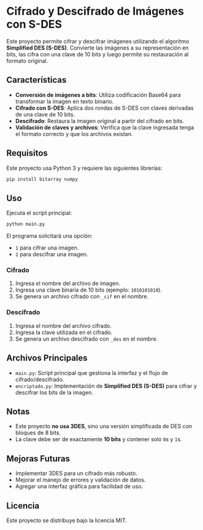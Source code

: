 # Cifrado y Descifrado de Imágenes con S-DES

Este proyecto permite cifrar y descifrar imágenes utilizando el algoritmo **Simplified DES (S-DES)**. Convierte las imágenes a su representación en bits, las cifra con una clave de 10 bits y luego permite su restauración al formato original.

## Características
- **Conversión de imágenes a bits**: Utiliza codificación Base64 para transformar la imagen en texto binario.
- **Cifrado con S-DES**: Aplica dos rondas de S-DES con claves derivadas de una clave de 10 bits.
- **Descifrado**: Restaura la imagen original a partir del cifrado en bits.
- **Validación de claves y archivos**: Verifica que la clave ingresada tenga el formato correcto y que los archivos existan.

## Requisitos
Este proyecto usa Python 3 y requiere las siguientes librerías:
```bash
pip install bitarray numpy
```

## Uso
Ejecuta el script principal:
```bash
python main.py
```

El programa solicitará una opción:
- `1` para cifrar una imagen.
- `2` para descifrar una imagen.

### **Cifrado**
1. Ingresa el nombre del archivo de imagen.
2. Ingresa una clave binaria de 10 bits (ejemplo: `1010101010`).
3. Se genera un archivo cifrado con `_cif` en el nombre.

### **Descifrado**
1. Ingresa el nombre del archivo cifrado.
2. Ingresa la clave utilizada en el cifrado.
3. Se genera un archivo descifrado con `_des` en el nombre.

## Archivos Principales
- `main.py`: Script principal que gestiona la interfaz y el flujo de cifrado/descifrado.
- `encriptado.py`: Implementación de **Simplified DES (S-DES)** para cifrar y descifrar los bits de la imagen.

## Notas
- Este proyecto **no usa 3DES**, sino una versión simplificada de DES con bloques de 8 bits.
- La clave debe ser de exactamente **10 bits** y contener solo `0`s y `1`s.

## Mejoras Futuras
- Implementar 3DES para un cifrado más robusto.
- Mejorar el manejo de errores y validación de datos.
- Agregar una interfaz gráfica para facilidad de uso.

## Licencia
Este proyecto se distribuye bajo la licencia MIT.

